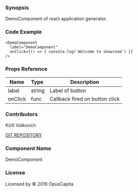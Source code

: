 ### Synopsis

DemoComponent of react application generator.

### Code Example

```
<DemoComponent 
  label="DemoComponent"
  onClick={() => { console.log('Welcome to showroom') }}
/>
```

### Props Reference

| Name                          | Type                  | Description                                                |
| ------------------------------|:----------------------| -----------------------------------------------------------|
| label | string | Label of button |
| onClick | func | Callback fired on button click |

### Contributors
Kirill Volkovich

[GIT REPOSITORY](http://buildserver.jcatalog.com/gitweb/?p=js-react-application-generator.git)

### Component Name

DemoComponent

### License

Licensed by © 2016 OpusCapita

